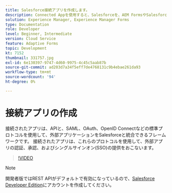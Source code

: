 ```yaml
---
title: Salesforce接続アプリを作成します。
description: Connected Appを使用すると、Salesforceを、AEM FormsやSalesforceなどのサードパーティアプリケーションと統合できます。
solution: Experience Manager, Experience Manager Forms
type: Documentation
role: Developer
level: Beginner, Intermediate
version: Cloud Service
feature: Adaptive Forms
topic: Development
kt: 7152
thumbnail: 331757.jpg
exl-id: 6e130397-9747-4d60-9975-4c45c5aab87b
source-git-commit: ad203d7a34f5eff7de4768131c9b4ebae261da93
workflow-type: tm+mt
source-wordcount: '94'
ht-degree: 0%

---
```


# 接続アプリの作成

接続されたアプリは、APIと、SAML、OAuth、OpenID Connectなどの標準プロトコルを使用して、外部アプリケーションをSalesforceと統合できるフレームワークです。 接続されたアプリは、これらのプロトコルを使用して、外部アプリの認証、承認、およびシングルサインオン(SSO)の提供をおこないます。

>[!VIDEO](https://video.tv.adobe.com/v/331757?quality=12&learn=on)

>[!NOTE]
>開発者版ではREST APIがデフォルトで有効になっているので、[Salesforce Developer Edition](https://developer.salesforce.com/signup)にアカウントを作成してください。
